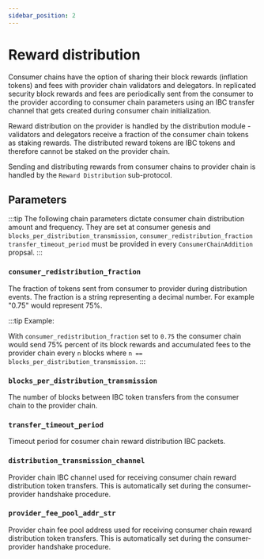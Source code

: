 ```yaml
---
sidebar_position: 2
---
```



# Reward distribution
Consumer chains have the option of sharing their block rewards (inflation tokens) and fees with provider chain validators and delegators.
In replicated security block rewards and fees are periodically sent from the consumer to the provider according to consumer chain parameters using an IBC transfer channel that gets created during consumer chain initialization.

Reward distribution on the provider is handled by the distribution module - validators and delegators receive a fraction of the consumer chain tokens as staking rewards.
The distributed reward tokens are IBC tokens and therefore cannot be staked on the provider chain.

Sending and distributing rewards from consumer chains to provider chain is handled by the `Reward Distribution` sub-protocol.

## Parameters
:::tip
The following chain parameters dictate consumer chain distribution amount and frequency.
They are set at consumer genesis and `blocks_per_distribution_transmission`, `consumer_redistribution_fraction`
`transfer_timeout_period` must be provided in every `ConsumerChainAddition` propsal.
:::


### `consumer_redistribution_fraction`
The fraction of tokens sent from consumer to provider during distribution events. The fraction is a string representing a decimal number. For example "0.75" would represent 75%.

:::tip
Example:

With `consumer_redistribution_fraction` set to `0.75` the consumer chain would send 75% percent of its block rewards and accumulated fees to the provider chain every `n` blocks where `n == blocks_per_distribution_transmission`.
:::

### `blocks_per_distribution_transmission`
The number of blocks between IBC token transfers from the consumer chain to the provider chain.

### `transfer_timeout_period`
Timeout period for cosumer chain reward distribution IBC packets.

### `distribution_transmission_channel`
Provider chain IBC channel used for receiving consumer chain reward distribution token transfers. This is automatically set during the consumer-provider handshake procedure.

### `provider_fee_pool_addr_str`
Provider chain fee pool address used for receiving consumer chain reward distribution token transfers. This is automatically set during the consumer-provider handshake procedure.
